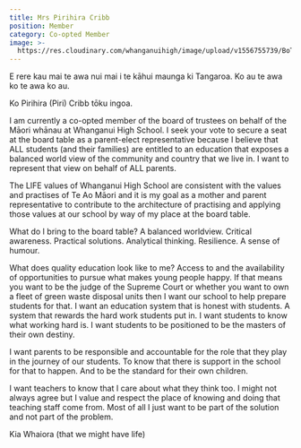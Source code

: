 ```yaml
---
title: Mrs Pirihira Cribb
position: Member
category: Co-opted Member
image: >-
  https://res.cloudinary.com/whanganuihigh/image/upload/v1556755739/BoT/cribb.jpg
---
```

E rere kau mai te awa nui mai i te kāhui maunga ki Tangaroa.  Ko au te awa ko te awa ko au.

Ko Pirihira (Piri) Cribb tōku ingoa.



I am currently a co-opted member of the board of trustees on behalf of the Māori whānau at Whanganui High School.  I seek your vote to secure a seat at the board table as a parent-elect representative because I believe that ALL students (and their families) are entitled to an education that exposes a balanced world view of the community and country that we live in.  I want to represent that view on behalf of ALL parents.



The LIFE values of Whanganui High School are consistent with the values and practises of Te Ao Māori and it is my goal as a mother and parent representative to contribute to the architecture of practising and applying those values at our school by way of my place at the board table.



What do I bring to the board table?  A balanced worldview.  Critical awareness.  Practical solutions.  Analytical thinking.  Resilience.  A sense of humour.



What does quality education look like to me?  Access to and the availability of opportunities to pursue what makes young people happy.  If that means you want to be the judge of the Supreme Court or whether you want to own a fleet of green waste disposal units then I want our school to help prepare students for that.  I want an education system that is honest with students.  A system that rewards the hard work students put in.  I want students to know what working hard is.  I want students to be positioned to be the masters of their own destiny.



I want parents to be responsible and accountable for the role that they play in the journey of our students.  To know that there is support in the school for that to happen.  And to be the standard for their own children.



I want teachers to know that I care about what they think too.  I might not always agree but I value and respect the place of knowing and doing that teaching staff come from.  Most of all I just want to be part of the solution and not part of the problem.



Kia Whaiora (that we might have life)
